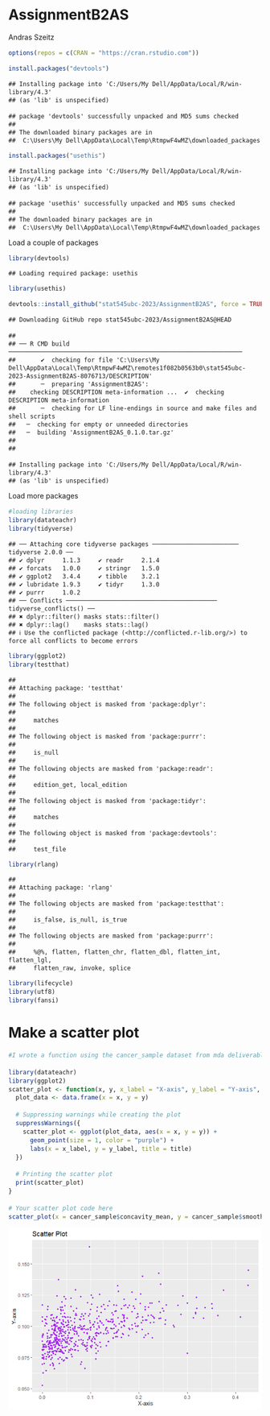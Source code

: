 AssignmentB2AS
================
Andras Szeitz

``` r
options(repos = c(CRAN = "https://cran.rstudio.com"))
```

``` r
install.packages("devtools")
```

    ## Installing package into 'C:/Users/My Dell/AppData/Local/R/win-library/4.3'
    ## (as 'lib' is unspecified)

    ## package 'devtools' successfully unpacked and MD5 sums checked
    ## 
    ## The downloaded binary packages are in
    ##  C:\Users\My Dell\AppData\Local\Temp\RtmpwF4wMZ\downloaded_packages

``` r
install.packages("usethis")
```

    ## Installing package into 'C:/Users/My Dell/AppData/Local/R/win-library/4.3'
    ## (as 'lib' is unspecified)

    ## package 'usethis' successfully unpacked and MD5 sums checked
    ## 
    ## The downloaded binary packages are in
    ##  C:\Users\My Dell\AppData\Local\Temp\RtmpwF4wMZ\downloaded_packages

Load a couple of packages

``` r
library(devtools)
```

    ## Loading required package: usethis

``` r
library(usethis)
```

``` r
devtools::install_github("stat545ubc-2023/AssignmentB2AS", force = TRUE)
```

    ## Downloading GitHub repo stat545ubc-2023/AssignmentB2AS@HEAD

    ## 
    ## ── R CMD build ─────────────────────────────────────────────────────────────────
    ##       ✔  checking for file 'C:\Users\My Dell\AppData\Local\Temp\RtmpwF4wMZ\remotes1f082b0563b0\stat545ubc-2023-AssignmentB2AS-8076713/DESCRIPTION'
    ##       ─  preparing 'AssignmentB2AS':
    ##    checking DESCRIPTION meta-information ...  ✔  checking DESCRIPTION meta-information
    ##       ─  checking for LF line-endings in source and make files and shell scripts
    ##   ─  checking for empty or unneeded directories
    ##   ─  building 'AssignmentB2AS_0.1.0.tar.gz'
    ##      
    ## 

    ## Installing package into 'C:/Users/My Dell/AppData/Local/R/win-library/4.3'
    ## (as 'lib' is unspecified)

Load more packages

``` r
#loading libraries 
library(datateachr)
library(tidyverse)
```

    ## ── Attaching core tidyverse packages ──────────────────────── tidyverse 2.0.0 ──
    ## ✔ dplyr     1.1.3     ✔ readr     2.1.4
    ## ✔ forcats   1.0.0     ✔ stringr   1.5.0
    ## ✔ ggplot2   3.4.4     ✔ tibble    3.2.1
    ## ✔ lubridate 1.9.3     ✔ tidyr     1.3.0
    ## ✔ purrr     1.0.2     
    ## ── Conflicts ────────────────────────────────────────── tidyverse_conflicts() ──
    ## ✖ dplyr::filter() masks stats::filter()
    ## ✖ dplyr::lag()    masks stats::lag()
    ## ℹ Use the conflicted package (<http://conflicted.r-lib.org/>) to force all conflicts to become errors

``` r
library(ggplot2)
library(testthat)
```

    ## 
    ## Attaching package: 'testthat'
    ## 
    ## The following object is masked from 'package:dplyr':
    ## 
    ##     matches
    ## 
    ## The following object is masked from 'package:purrr':
    ## 
    ##     is_null
    ## 
    ## The following objects are masked from 'package:readr':
    ## 
    ##     edition_get, local_edition
    ## 
    ## The following object is masked from 'package:tidyr':
    ## 
    ##     matches
    ## 
    ## The following object is masked from 'package:devtools':
    ## 
    ##     test_file

``` r
library(rlang)
```

    ## 
    ## Attaching package: 'rlang'
    ## 
    ## The following objects are masked from 'package:testthat':
    ## 
    ##     is_false, is_null, is_true
    ## 
    ## The following objects are masked from 'package:purrr':
    ## 
    ##     %@%, flatten, flatten_chr, flatten_dbl, flatten_int, flatten_lgl,
    ##     flatten_raw, invoke, splice

``` r
library(lifecycle)
library(utf8)
library(fansi)
```

# Make a scatter plot

``` r
#I wrote a function using the cancer_sample dataset from mda deliverable 1 to generate a scatter plot.

library(datateachr)
library(ggplot2)
scatter_plot <- function(x, y, x_label = "X-axis", y_label = "Y-axis", title = "Scatter Plot") {
  plot_data <- data.frame(x = x, y = y)
  
  # Suppressing warnings while creating the plot
  suppressWarnings({
    scatter_plot <- ggplot(plot_data, aes(x = x, y = y)) +
      geom_point(size = 1, color = "purple") +
      labs(x = x_label, y = y_label, title = title)
  })
  
  # Printing the scatter plot
  print(scatter_plot)
}

# Your scatter plot code here
scatter_plot(x = cancer_sample$concavity_mean, y = cancer_sample$smoothness_mean)
```

![](README_files/figure-gfm/unnamed-chunk-7-1.png)<!-- -->
